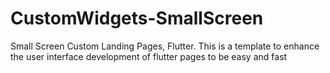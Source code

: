 # CustomWidgets-SmallScreen
Small Screen Custom Landing Pages, Flutter.
This is a template to enhance the user interface development of flutter pages to be easy and fast
